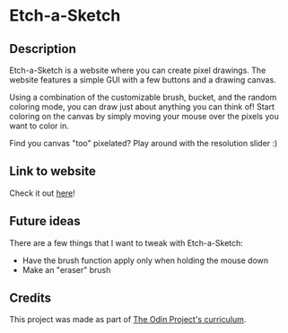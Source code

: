 # Etch-a-Sketch

## Description

Etch-a-Sketch is a website where you can create pixel drawings. The website features a simple GUI with a few buttons and a drawing canvas.

Using a combination of the customizable brush, bucket, and the random coloring mode, you can draw just about anything you can think of! Start coloring on the canvas by simply moving your mouse over the pixels you want to color in.

Find you canvas "too" pixelated? Play around with the resolution slider :)

## Link to website

Check it out <a href="https://dingdongg.github.io/odin-eas/" target="_blank">here</a>!

## Future ideas

There are a few things that I want to tweak with Etch-a-Sketch:
- Have the brush function apply only when holding the mouse down
- Make an "eraser" brush

## Credits

This project was made as part of [The Odin Project's curriculum](https://www.theodinproject.com/lessons/foundations-etch-a-sketch).


